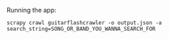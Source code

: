 Running the app:
```commandline
scrapy crawl guitarflashcrawler -o output.json -a search_string=SONG_OR_BAND_YOU_WANNA_SEARCH_FOR
```